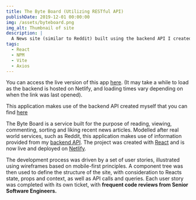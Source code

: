 ```yaml
---
title: The Byte Board (Utilizing RESTful API)
publishDate: 2019-12-01 00:00:00
img: /assets/byteboard.png
img_alt: Thumbnail of site
description: |
  A News site (similar to Reddit) built using the backend API I created
tags:
  - React
  - NPM
  - Vite
  - Axios
---
```


You can access the live version of this app [here](https://thebyteboard.netlify.app/). (It may take a while to load as the backend is hosted on Netlify, and loading times vary depending on when the link was last opened).

This application makes use of the backend API created myself that you can find [here](https://github.com/JoravarSinghPunia/BACKEND-NEWS-API)

The Byte Board is a service built for the purpose of reading, viewing, commenting, sorting and liking recent news articles. Modelled after real world services, such as Reddit, this application makes use of information provided from my [backend API](https://github.com/JoravarSinghPunia/BACKEND-NEWS-API). The project was created with [React](https://react.dev/) and is now live and deployed on [Netlify](https://www.netlify.com/).

The development process was driven by a set of user stories, illustrated using wireframes based on mobile-first principles. A component tree was then used to define the structure of the site, with consideration to Reacts state, props and context, as well as API calls and queries. Each user story was completed with its own ticket, with **frequent code reviews from Senior Software Engineers.**
